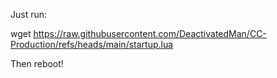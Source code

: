 Just run:

wget https://raw.githubusercontent.com/DeactivatedMan/CC-Production/refs/heads/main/startup.lua

Then reboot!